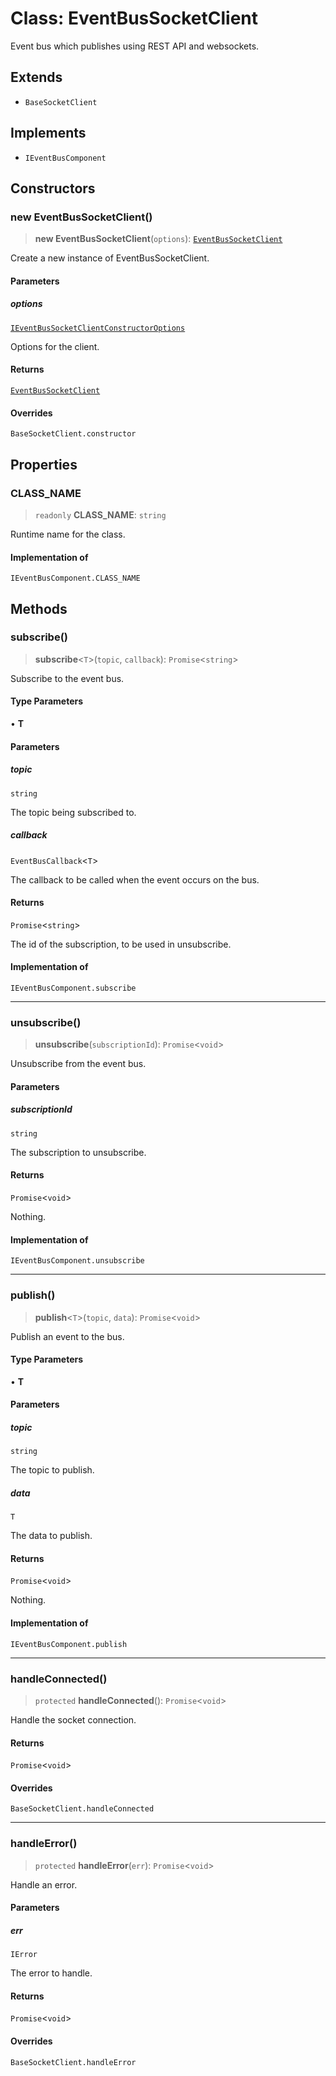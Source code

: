 # Class: EventBusSocketClient

Event bus which publishes using REST API and websockets.

## Extends

- `BaseSocketClient`

## Implements

- `IEventBusComponent`

## Constructors

### new EventBusSocketClient()

> **new EventBusSocketClient**(`options`): [`EventBusSocketClient`](EventBusSocketClient.md)

Create a new instance of EventBusSocketClient.

#### Parameters

##### options

[`IEventBusSocketClientConstructorOptions`](../interfaces/IEventBusSocketClientConstructorOptions.md)

Options for the client.

#### Returns

[`EventBusSocketClient`](EventBusSocketClient.md)

#### Overrides

`BaseSocketClient.constructor`

## Properties

### CLASS\_NAME

> `readonly` **CLASS\_NAME**: `string`

Runtime name for the class.

#### Implementation of

`IEventBusComponent.CLASS_NAME`

## Methods

### subscribe()

> **subscribe**\<`T`\>(`topic`, `callback`): `Promise`\<`string`\>

Subscribe to the event bus.

#### Type Parameters

• **T**

#### Parameters

##### topic

`string`

The topic being subscribed to.

##### callback

`EventBusCallback`\<`T`\>

The callback to be called when the event occurs on the bus.

#### Returns

`Promise`\<`string`\>

The id of the subscription, to be used in unsubscribe.

#### Implementation of

`IEventBusComponent.subscribe`

***

### unsubscribe()

> **unsubscribe**(`subscriptionId`): `Promise`\<`void`\>

Unsubscribe from the event bus.

#### Parameters

##### subscriptionId

`string`

The subscription to unsubscribe.

#### Returns

`Promise`\<`void`\>

Nothing.

#### Implementation of

`IEventBusComponent.unsubscribe`

***

### publish()

> **publish**\<`T`\>(`topic`, `data`): `Promise`\<`void`\>

Publish an event to the bus.

#### Type Parameters

• **T**

#### Parameters

##### topic

`string`

The topic to publish.

##### data

`T`

The data to publish.

#### Returns

`Promise`\<`void`\>

Nothing.

#### Implementation of

`IEventBusComponent.publish`

***

### handleConnected()

> `protected` **handleConnected**(): `Promise`\<`void`\>

Handle the socket connection.

#### Returns

`Promise`\<`void`\>

#### Overrides

`BaseSocketClient.handleConnected`

***

### handleError()

> `protected` **handleError**(`err`): `Promise`\<`void`\>

Handle an error.

#### Parameters

##### err

`IError`

The error to handle.

#### Returns

`Promise`\<`void`\>

#### Overrides

`BaseSocketClient.handleError`

